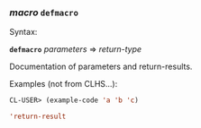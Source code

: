 ### <em>macro</em> <strong>`defmacro`</strong>

Syntax:

<strong>`defmacro`</strong> <em>parameters</em> => <em>return-type</em>

Documentation of parameters and return-results.

Examples (not from CLHS...):

```lisp
CL-USER> (example-code 'a 'b 'c)

'return-result
```
